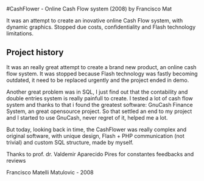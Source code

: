 #CashFlower - Online Cash Flow system (2008)
by Francisco Mat

It was an attempt to create an inovative online Cash Flow system, with dynamic graphics. Stopped due costs, confidentiality and Flash technology limitations.

## Project history
It was an really great attempt to create a brand new product, an online cash flow system. It was stopped because Flash technology was fastly becoming outdated, it need to be replaced urgently and the project ended in demo.

Another great problem was in SQL, I just find out that the contability and double entries system is really painfull to create. I tested a lot of cash flow system and thanks to that i found the greatest software: GnuCash Finance System, an great opensource project. So that settled an end to my project and I started to use GnuCash, never regret of it, helped me a lot.

But today, looking back in time, the CashFlower was really complex and original software, with unique design, Flash + PHP communication (not trivial) and custom SQL structure, made by myself.

Thanks to prof. dr. Valdemir Aparecido Pires for constantes feedbacks and reviews

Francisco Matelli Matulovic - 2008